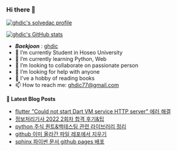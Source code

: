 ### Hi there 👋

[![ghdic's solvedac profile](http://mazassumnida.wtf/api/v2/generate_badge?boj=ghdic)](https://solved.ac/profile/ghdic)

[![ghdic's GitHub stats](https://github-readme-stats.vercel.app/api?username=ghdic&show_icons=true&theme=onedark)](https://github.com/ghdic/github-readme-stats)
- __*Baekjoon*__ : [ghdic](http://icpc.me/ghdic)
- 🔭 I’m currently Student in Hoseo University
- 🌱 I’m currently learning Python, Web
- 👯 I’m looking to collaborate on passionate person 
- 🤔 I’m looking for help with anyone
- 💬 I've a hobby of reading books
- 📫 How to reach me: ghdic77@gmail.com


**📕 Latest Blog Posts**
<!-- BLOG-POST-LIST:START -->
- [flutter &quot;Could not start Dart VM service HTTP server&quot; 에러 해결](https://marinelifeirony.tistory.com/159)
- [정보처리기사 2022 2회차 합격 후기&amp;팁](https://marinelifeirony.tistory.com/158)
- [python 주식 퀀트&amp;백테스팅 관련 라이브러리 정리](https://marinelifeirony.tistory.com/157)
- [github 이미 올라간 파일 레포에서 지우기](https://marinelifeirony.tistory.com/156)
- [sphinx 파이썬 문서 github pages 배포](https://marinelifeirony.tistory.com/155)
<!-- BLOG-POST-LIST:END -->